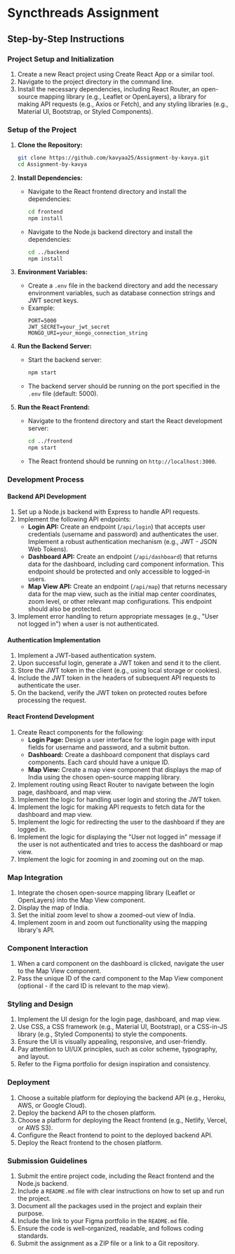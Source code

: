 # Syncthreads Assignment 

## Step-by-Step Instructions

### Project Setup and Initialization
1. Create a new React project using Create React App or a similar tool.
2. Navigate to the project directory in the command line.
3. Install the necessary dependencies, including React Router, an open-source mapping library (e.g., Leaflet or OpenLayers), a library for making API requests (e.g., Axios or Fetch), and any styling libraries (e.g., Material UI, Bootstrap, or Styled Components).

### Setup of the Project
1. **Clone the Repository:**
   ```bash
   git clone https://github.com/kavyaa25/Assignment-by-kavya.git
   cd Assignment-by-kavya
   ```

2. **Install Dependencies:**
   - Navigate to the React frontend directory and install the dependencies:
     ```bash
     cd frontend
     npm install
     ```
   - Navigate to the Node.js backend directory and install the dependencies:
     ```bash
     cd ../backend
     npm install
     ```

3. **Environment Variables:**
   - Create a `.env` file in the backend directory and add the necessary environment variables, such as database connection strings and JWT secret keys.
   - Example:
     ```plaintext
     PORT=5000
     JWT_SECRET=your_jwt_secret
     MONGO_URI=your_mongo_connection_string
     ```

4. **Run the Backend Server:**
   - Start the backend server:
     ```bash
     npm start
     ```
   - The backend server should be running on the port specified in the `.env` file (default: 5000).

5. **Run the React Frontend:**
   - Navigate to the frontend directory and start the React development server:
     ```bash
     cd ../frontend
     npm start
     ```
   - The React frontend should be running on `http://localhost:3000`.

### Development Process

#### Backend API Development
1. Set up a Node.js backend with Express to handle API requests.
2. Implement the following API endpoints:
   - **Login API:** Create an endpoint (`/api/login`) that accepts user credentials (username and password) and authenticates the user. Implement a robust authentication mechanism (e.g., JWT - JSON Web Tokens).
   - **Dashboard API:** Create an endpoint (`/api/dashboard`) that returns data for the dashboard, including card component information. This endpoint should be protected and only accessible to logged-in users.
   - **Map View API:** Create an endpoint (`/api/map`) that returns necessary data for the map view, such as the initial map center coordinates, zoom level, or other relevant map configurations. This endpoint should also be protected.
3. Implement error handling to return appropriate messages (e.g., "User not logged in") when a user is not authenticated.

#### Authentication Implementation
1. Implement a JWT-based authentication system.
2. Upon successful login, generate a JWT token and send it to the client.
3. Store the JWT token in the client (e.g., using local storage or cookies).
4. Include the JWT token in the headers of subsequent API requests to authenticate the user.
5. On the backend, verify the JWT token on protected routes before processing the request.

#### React Frontend Development
1. Create React components for the following:
   - **Login Page:** Design a user interface for the login page with input fields for username and password, and a submit button.
   - **Dashboard:** Create a dashboard component that displays card components. Each card should have a unique ID.
   - **Map View:** Create a map view component that displays the map of India using the chosen open-source mapping library.
2. Implement routing using React Router to navigate between the login page, dashboard, and map view.
3. Implement the logic for handling user login and storing the JWT token.
4. Implement the logic for making API requests to fetch data for the dashboard and map view.
5. Implement the logic for redirecting the user to the dashboard if they are logged in.
6. Implement the logic for displaying the "User not logged in" message if the user is not authenticated and tries to access the dashboard or map view.
7. Implement the logic for zooming in and zooming out on the map.

### Map Integration
1. Integrate the chosen open-source mapping library (Leaflet or OpenLayers) into the Map View component.
2. Display the map of India.
3. Set the initial zoom level to show a zoomed-out view of India.
4. Implement zoom in and zoom out functionality using the mapping library's API.

### Component Interaction
1. When a card component on the dashboard is clicked, navigate the user to the Map View component.
2. Pass the unique ID of the card component to the Map View component (optional - if the card ID is relevant to the map view).

### Styling and Design
1. Implement the UI design for the login page, dashboard, and map view.
2. Use CSS, a CSS framework (e.g., Material UI, Bootstrap), or a CSS-in-JS library (e.g., Styled Components) to style the components.
3. Ensure the UI is visually appealing, responsive, and user-friendly.
4. Pay attention to UI/UX principles, such as color scheme, typography, and layout.
5. Refer to the Figma portfolio for design inspiration and consistency.

### Deployment
1. Choose a suitable platform for deploying the backend API (e.g., Heroku, AWS, or Google Cloud).
2. Deploy the backend API to the chosen platform.
3. Choose a platform for deploying the React frontend (e.g., Netlify, Vercel, or AWS S3).
4. Configure the React frontend to point to the deployed backend API.
5. Deploy the React frontend to the chosen platform.

### Submission Guidelines
1. Submit the entire project code, including the React frontend and the Node.js backend.
2. Include a `README.md` file with clear instructions on how to set up and run the project.
3. Document all the packages used in the project and explain their purpose.
4. Include the link to your Figma portfolio in the `README.md` file.
5. Ensure the code is well-organized, readable, and follows coding standards.
6. Submit the assignment as a ZIP file or a link to a Git repository.
